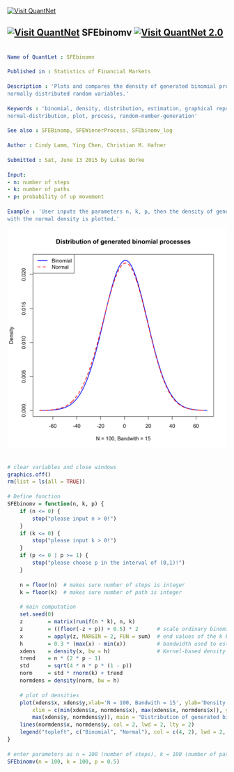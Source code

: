
[<img src="https://github.com/QuantLet/Styleguide-and-Validation-procedure/blob/master/pictures/banner.png" alt="Visit QuantNet">](http://quantlet.de/index.php?p=info)

## [<img src="https://github.com/QuantLet/Styleguide-and-Validation-procedure/blob/master/pictures/qloqo.png" alt="Visit QuantNet">](http://quantlet.de/) **SFEbinomv** [<img src="https://github.com/QuantLet/Styleguide-and-Validation-procedure/blob/master/pictures/QN2.png" width="60" alt="Visit QuantNet 2.0">](http://quantlet.de/d3/ia)

```yaml

Name of QuantLet : SFEbinomv

Published in : Statistics of Financial Markets

Description : 'Plots and compares the density of generated binomial processes with the density of
normally distributed random variables.'

Keywords : 'binomial, density, distribution, estimation, graphical representation, kernel, normal,
normal-distribution, plot, process, random-number-generation'

See also : SFEBinomp, SFEWienerProcess, SFEbinomv_log

Author : Cindy Lamm, Ying Chen, Christian M. Hafner

Submitted : Sat, June 13 2015 by Lukas Borke

Input: 
- n: number of steps
- k: number of paths
- p: probability of up movement

Example : 'User inputs the parameters n, k, p, then the density of generated binomial processes
with the normal density is plotted.'

```

![Picture1](SFEbinomv-1.png)


```r

# clear variables and close windows
graphics.off()
rm(list = ls(all = TRUE))

# Define function
SFEbinomv = function(n, k, p) {
    if (n <= 0) {
        stop("please input n > 0!")
    }
    if (k <= 0) {
        stop("please input k > 0!")
    }
    if (p <= 0 | p >= 1) {
        stop("please choose p in the interval of (0,1)!")
    }
    
    n = floor(n)  # makes sure number of steps is integer
    k = floor(k)  # makes sure number of path is integer
    
    # main computation
    set.seed(0)
    z        = matrix(runif(n * k), n, k)
    z        = ((floor(-z + p)) + 0.5) * 2      # scale ordinary binomial processes
    x        = apply(z, MARGIN = 2, FUN = sum)  # end values of the k binomial processes
    h        = 0.3 * (max(x) - min(x))          # bandwidth used to estimate the density of end values
    xdens    = density(x, bw = h)               # Kernel-based density estimation with specified bandwidth
    trend    = n * (2 * p - 1)
    std      = sqrt(4 * n * p * (1 - p))
    norm     = std * rnorm(k) + trend
    normdens = density(norm, bw = h)
    
    # plot of densities
    plot(xdens$x, xdens$y,xlab='N = 100, Bandwith = 15', ylab='Density', type = "l", lwd = 2, col = 4, 
		xlim = c(min(xdens$x, normdens$x), max(xdens$x, normdens$x)), ylim = c(min(xdens$y, normdens$y), 
		max(xdens$y, normdens$y)), main = "Distribution of generated binomial processes")
    lines(normdens$x, normdens$y, col = 2, lwd = 2, lty = 2)
    legend("topleft", c("Binomial", "Normal"), col = c(4, 2), lwd = 2, lty = 1:2)
}

# enter parameters as n = 100 (number of steps), k = 100 (number of paths), p = 0.5 (probability of up movement)
SFEbinomv(n = 100, k = 100, p = 0.5) 

```
